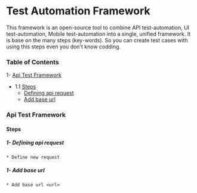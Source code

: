 # Test Automation Framework

This framework is an open-source tool to combine API test-automation, UI test-automation, Mobile test-automation into a single, unified framework. It is base on the many steps (key-words). So you can create test cases with using this steps even you don't know codding.

### Table of Contents
1- [Api Test Framework](#api)
- 1.1 [Steps](#apiSteps)    
    - [Defining api request](#step1)
    - [Add base url](#step2)

<a name='api'></a>
### Api Test Framework
<a name='apiSteps'></a>
#### Steps
<a name='step1'></a>
##### 1- Defining api request

```* Define new request```
##### 1- Add base url

```* Add base url <url>```
